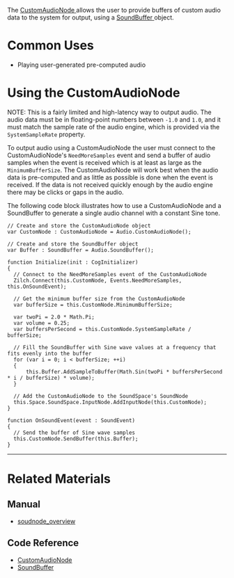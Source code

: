 The [ CustomAudioNode ](https://github.com/ZilchEngine/ZilchDocs/blob/master/code_reference/class_reference/customaudionode.markdown) allows the user to provide buffers of custom audio data to the system for output, using a [ SoundBuffer ](https://github.com/ZilchEngine/ZilchDocs/blob/master/code_reference/class_reference/soundbuffer.markdown) object. 

 # Common Uses

- Playing user-generated pre-computed audio

 # Using the CustomAudioNode

NOTE: This is a fairly limited and high-latency way to output audio. The audio data must be in floating-point numbers between `-1.0` and `1.0`, and it must match the sample rate of the audio engine, which is provided via the `SystemSampleRate` property.

To output audio using a CustomAudioNode the user must connect to the CustomAudioNode's `NeedMoreSamples` event and send a buffer of audio samples when the event is received which is at least as large as the `MinimumBufferSize`. The CustomAudioNode will work best when the audio data is pre-computed and as little as possible is done when the event is received. If the data is not received quickly enough by the audio engine there may be clicks or gaps in the audio. 

The following code block illustrates how to use a CustomAudioNode and a SoundBuffer to generate a single audio channel with a constant Sine tone.
```lang=csharp
// Create and store the CustomAudioNode object
var CustomNode : CustomAudioNode = Audio.CustomAudioNode();

// Create and store the SoundBuffer object
var Buffer : SoundBuffer = Audio.SoundBuffer();

function Initialize(init : CogInitializer)
{
  // Connect to the NeedMoreSamples event of the CustomAudioNode
  Zilch.Connect(this.CustomNode, Events.NeedMoreSamples, this.OnSoundEvent);
  
  // Get the minimum buffer size from the CustomAudioNode
  var bufferSize = this.CustomNode.MinimumBufferSize;
  
  var twoPi = 2.0 * Math.Pi;
  var volume = 0.25;
  var buffersPerSecond = this.CustomNode.SystemSampleRate / bufferSize;
  
  // Fill the SoundBuffer with Sine wave values at a frequency that fits evenly into the buffer
  for (var i = 0; i < bufferSize; ++i)
  {
      this.Buffer.AddSampleToBuffer(Math.Sin(twoPi * buffersPerSecond * i / bufferSize) * volume);
  }
  
  // Add the CustomAudioNode to the SoundSpace's SoundNode
  this.Space.SoundSpace.InputNode.AddInputNode(this.CustomNode);
}

function OnSoundEvent(event : SoundEvent)
{
  // Send the buffer of Sine wave samples
  this.CustomNode.SendBuffer(this.Buffer);
}
```

---
 # Related Materials
 ## Manual
- [soudnode_overview](https://github.com/ZilchEngine/ZilchDocs/blob/master/zilch_editor_documentation/zeromanual/audio/soundnode/soudnode_overview.markdown)

 ## Code Reference
- [ CustomAudioNode ](https://github.com/ZilchEngine/ZilchDocs/blob/master/code_reference/class_reference/customaudionode.markdown)
- [ SoundBuffer ](https://github.com/ZilchEngine/ZilchDocs/blob/master/code_reference/class_reference/soundbuffer.markdown) 

 